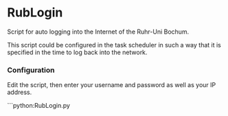 # RubLogin
Script for auto logging into the Internet of the Ruhr-Uni Bochum.

This script could be configured in the task scheduler in such a way that it is specified in the time to log back into the network.

### Configuration
Edit the script, then enter your username and password as well as your IP address.

\```python:RubLogin.py
